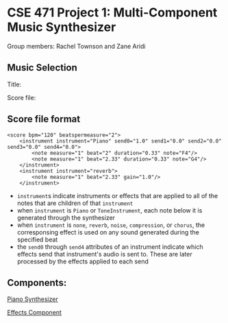 # CSE 471 Project 1: Multi-Component Music Synthesizer

Group members: Rachel Townson and Zane Aridi

## Music Selection

Title:

Score file: 

## Score file format

```
<score bpm="120" beatspermeasure="2">
    <instrument instrument="Piano" send0="1.0" send1="0.0" send2="0.0" send3="0.0" send4="0.0">
        <note measure="1" beat="2" duration="0.33" note="F4"/>
        <note measure="1" beat="2.33" duration="0.33" note="G4"/>
    </instrument>
    <instrument instrument="reverb">
        <note measure="1" beat="2.33" gain="1.0"/>
    </instrument>
```

- `instrument`s indicate instruments or effects that are applied to all of the notes that are children of that `instrument`
- when `instrument` is `Piano` or `ToneInstrument`, each note below it is generated through the synthesizer
- when `instrument` is `none`, `reverb`, `noise`, `compression`, or `chorus`, the corresponsing effect is used on any sound generated during the specified beat
- the `send0` through `send4` attributes of an instrument indicate which effects send that instrument's audio is sent to. These are later processed by the effects applied to each send


## Components:

[Piano Synthesizer](https://townsonr.github.io/CSE471-Project1-website/PianoSynthesizer)

[Effects Component](https://townsonr.github.io/CSE471-Project1-website/EffectsComponent)
